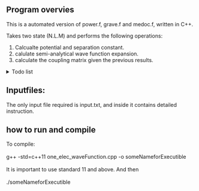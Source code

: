 ## Program overvies
This is a automated version of power.f, grave.f and medoc.f, written in C++.

  Takes two state (N.L.M) and performs the following operations:
  1. Calcualte potential and separation constant.
  2. calulate semi-analytical wave function expansion.
  3. calculate the coupling matrix given the previous results.

<details>
<summary>Todo list</summary>


Radial Coupling and ETF correction terms based on MEDOC integral.

</details>

## Inputfiles:
The only input file required is input.txt, and inside it contains detailed instruction.<br />
## how to run and compile
To compile: <br />
<br />
g++ -std=c++11 one_elec_waveFunction.cpp -o someNameforExecutible <br />
<br />
It is important to use standard 11 and above. And then <br />
<br />
./someNameforExecutible
 
